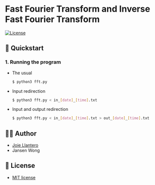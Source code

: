 # Fast Fourier Transform and Inverse Fast Fourier Transform

[![License](http://img.shields.io/:license-mit-blue.svg?style=flat-square)](http://badges.mit-license.org)

## 🚀 Quickstart

### 1. Running the program

- The usual

    ```bash
    $ python3 fft.py
    ```

- Input redirection

    ```bash
    $ python3 fft.py < in_[date]_[time].txt 
    ```

- Input and output redirection

    ```bash
    $ python3 fft.py < in_[date]_[time].txt > out_[date]_[time].txt
    ```

## 👨‍💻 Author

- [Joie Llantero](https://github.com/joiellantero)
- Jansen Wong

## 📄 License 

- [MIT license](http://opensource.org/licenses/mit-license.php)
